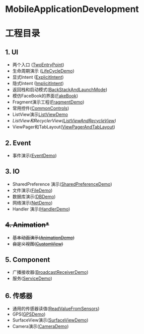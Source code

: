 # MobileApplicationDevelopment
# 工程目录
## 1. UI
- 两个入口 ([TwoEntryPoint](./UI/TwoEntryPoint))
- 生命周期演示 ([LifeCycleDemo](./UI/LifeCycleDemo))
- 显式Intent ([ExplicitIntent](./UI/ExplicitIntent))
- 隐式Intent ([ImplicitIntent](./UI/ImplicitIntent))
- 返回栈和启动模式([BackStackAndLaunchMode](./UI/BackStackAndLaunchMode))
- 模仿FaceBook的界面([FakeBook](./UI/FakeBook))
- Fragment演示工程([FragmentDemo](./UI/FragmentDemo))
- 常用控件([CommonControls](./UI/CommonControls))
- ListView演示[ListViewDemo](./UI/ListViewDemo)
- *ListView和RecyclerView([ListViewAndRecycleView](./UI/ListViewAndRecycleView))*
- ViewPager和TabLayout([ViewPagerAndTabLayout](./UI/ViewPagerAndTabLayout))



## 2. Event

- 事件演示([EventDemo](./Event/EventDemo))

## 3. IO

- SharedPreference 演示([SharedPreferenceDemo](./IO/SharedPreferenceDemo))
- 文件演示([FileDemo](./IO/FileDemo))
- 数据库演示([DBDemo](./IO/DBDemo))
- 网络演示([NetDemo](./IO/NetDemo))
- Handler 演示([HandlerDemo](./IO/HandlerDemo))

## ~~4. Animation*~~

- ~~基本动画演示([AnimationDemo](./Animation/AnimationDemo))~~
- ~~自定义视图([CustomView](./Animation/CustomView))~~

## 5. Component

- 广播接收器([BroadcastReceiverDemo](./Component/BroadcastReceiverDemo))
- 服务([ServiceDemo](./Component/ServiceDemo))

## 6. 传感器

- 通用的传感器读值([ReadValueFromSensors](./Sensors/ReadValueFromSensors))
- GPS([GPSDemo](./Sensors/GPSDemo))
- SurfaceView演示([SurfaceViewDemo](./Sensors/GPSDemo))
- Camera演示([CameraDemo](./Sensors/CameraDemo))
